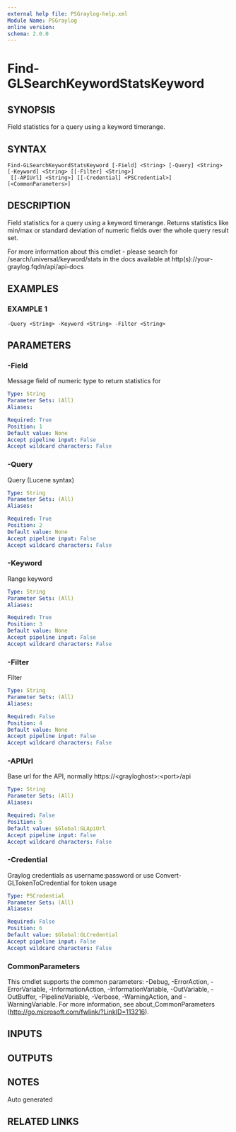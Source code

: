 ```yaml
---
external help file: PSGraylog-help.xml
Module Name: PSGraylog
online version:
schema: 2.0.0
---
```


# Find-GLSearchKeywordStatsKeyword

## SYNOPSIS
Field statistics for a query using a keyword timerange.

## SYNTAX

```
Find-GLSearchKeywordStatsKeyword [-Field] <String> [-Query] <String> [-Keyword] <String> [[-Filter] <String>]
 [[-APIUrl] <String>] [[-Credential] <PSCredential>] [<CommonParameters>]
```

## DESCRIPTION
Field statistics for a query using a keyword timerange.
Returns statistics like min/max or standard deviation of numeric fields over the whole query result set.

For more information about this cmdlet - please search for /search/universal/keyword/stats in the docs available at http(s)://your-graylog.fqdn/api/api-docs

## EXAMPLES

### EXAMPLE 1
```
-Query <String> -Keyword <String> -Filter <String>
```

## PARAMETERS

### -Field
Message field of numeric type to return statistics for

```yaml
Type: String
Parameter Sets: (All)
Aliases:

Required: True
Position: 1
Default value: None
Accept pipeline input: False
Accept wildcard characters: False
```

### -Query
Query (Lucene syntax)

```yaml
Type: String
Parameter Sets: (All)
Aliases:

Required: True
Position: 2
Default value: None
Accept pipeline input: False
Accept wildcard characters: False
```

### -Keyword
Range keyword

```yaml
Type: String
Parameter Sets: (All)
Aliases:

Required: True
Position: 3
Default value: None
Accept pipeline input: False
Accept wildcard characters: False
```

### -Filter
Filter

```yaml
Type: String
Parameter Sets: (All)
Aliases:

Required: False
Position: 4
Default value: None
Accept pipeline input: False
Accept wildcard characters: False
```

### -APIUrl
Base url for the API, normally https://\<grayloghost\>:\<port\>/api

```yaml
Type: String
Parameter Sets: (All)
Aliases:

Required: False
Position: 5
Default value: $Global:GLApiUrl
Accept pipeline input: False
Accept wildcard characters: False
```

### -Credential
Graylog credentials as username:password or use Convert-GLTokenToCredential for token usage

```yaml
Type: PSCredential
Parameter Sets: (All)
Aliases:

Required: False
Position: 6
Default value: $Global:GLCredential
Accept pipeline input: False
Accept wildcard characters: False
```

### CommonParameters
This cmdlet supports the common parameters: -Debug, -ErrorAction, -ErrorVariable, -InformationAction, -InformationVariable, -OutVariable, -OutBuffer, -PipelineVariable, -Verbose, -WarningAction, and -WarningVariable.
For more information, see about_CommonParameters (http://go.microsoft.com/fwlink/?LinkID=113216).

## INPUTS

## OUTPUTS

## NOTES
Auto generated

## RELATED LINKS
